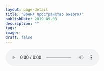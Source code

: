 ```yaml
---
layout: page-detail
title: "Время пространство энергия"
publishDate: 2019.09.03
description: ""
tags:
image:
draft: false
---
```


<audio title="2019.09.03 - Время пространство энергия.mp3" src="/upload/iblock/805/805bdb3b490d9d29483d2943d0b15836.mp3" controls=""></audio>

  
